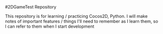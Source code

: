 #2DGameTest Repository

This repository is for learning / practicing Cocos2D, Python.
I will make notes of important features / things I'll need to remember as I learn them, so I can refer to them when I start development
